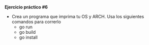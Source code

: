 **Ejercicio práctico #6**

- Crea un programa que imprima tu OS y ARCH. Usa los siguientes comandos para correrlo
    - go run
    - go build
    - go install

